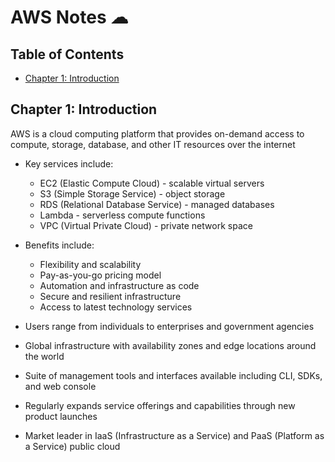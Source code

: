 # AWS Notes ☁

## Table of Contents

- [Chapter 1: Introduction](#chapter-1-introduction)

## Chapter 1: Introduction

 AWS is a cloud computing platform that provides on-demand access to compute, storage, database, and other IT resources over the internet

- Key services include:
  - EC2 (Elastic Compute Cloud) - scalable virtual servers
  - S3 (Simple Storage Service) - object storage
  - RDS (Relational Database Service) - managed databases
  - Lambda - serverless compute functions
  - VPC (Virtual Private Cloud) - private network space

- Benefits include: 
  - Flexibility and scalability
  - Pay-as-you-go pricing model 
  - Automation and infrastructure as code
  - Secure and resilient infrastructure
  - Access to latest technology services

- Users range from individuals to enterprises and government agencies

- Global infrastructure with availability zones and edge locations around the world 

- Suite of management tools and interfaces available including CLI, SDKs, and web console

- Regularly expands service offerings and capabilities through new product launches

- Market leader in IaaS (Infrastructure as a Service) and PaaS (Platform as a Service) public cloud